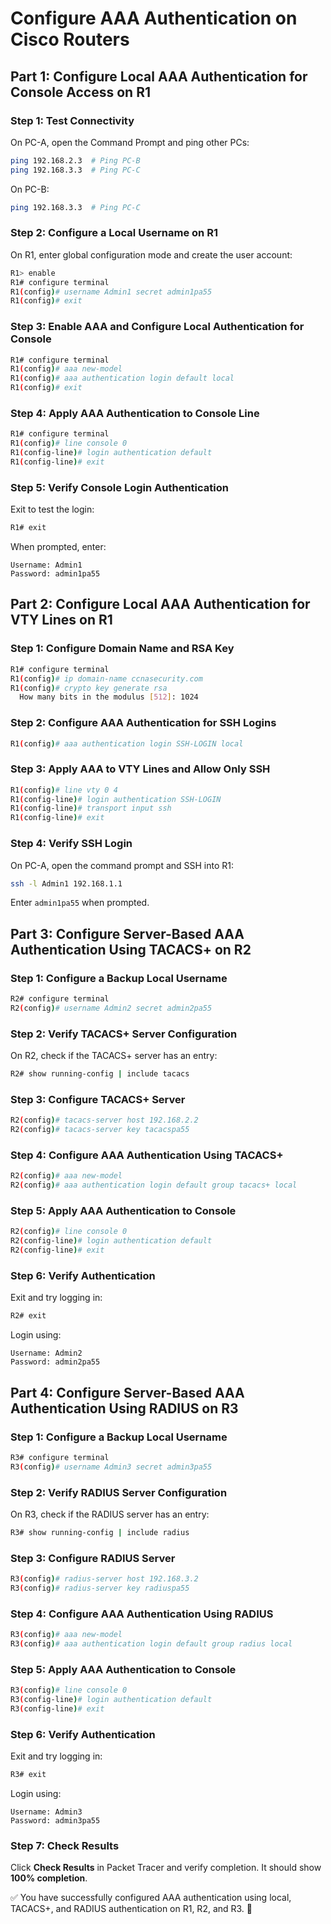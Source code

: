 # Configure AAA Authentication on Cisco Routers

## Part 1: Configure Local AAA Authentication for Console Access on R1

### Step 1: Test Connectivity
On PC-A, open the Command Prompt and ping other PCs:
```bash
ping 192.168.2.3  # Ping PC-B
ping 192.168.3.3  # Ping PC-C
```
On PC-B:
```bash
ping 192.168.3.3  # Ping PC-C
```

### Step 2: Configure a Local Username on R1
On R1, enter global configuration mode and create the user account:
```bash
R1> enable
R1# configure terminal
R1(config)# username Admin1 secret admin1pa55
R1(config)# exit
```

### Step 3: Enable AAA and Configure Local Authentication for Console
```bash
R1# configure terminal
R1(config)# aaa new-model
R1(config)# aaa authentication login default local
R1(config)# exit
```

### Step 4: Apply AAA Authentication to Console Line
```bash
R1# configure terminal
R1(config)# line console 0
R1(config-line)# login authentication default
R1(config-line)# exit
```

### Step 5: Verify Console Login Authentication
Exit to test the login:
```bash
R1# exit
```
When prompted, enter:
```
Username: Admin1
Password: admin1pa55
```

## Part 2: Configure Local AAA Authentication for VTY Lines on R1

### Step 1: Configure Domain Name and RSA Key
```bash
R1# configure terminal
R1(config)# ip domain-name ccnasecurity.com
R1(config)# crypto key generate rsa
  How many bits in the modulus [512]: 1024
```

### Step 2: Configure AAA Authentication for SSH Logins
```bash
R1(config)# aaa authentication login SSH-LOGIN local
```

### Step 3: Apply AAA to VTY Lines and Allow Only SSH
```bash
R1(config)# line vty 0 4
R1(config-line)# login authentication SSH-LOGIN
R1(config-line)# transport input ssh
R1(config-line)# exit
```

### Step 4: Verify SSH Login
On PC-A, open the command prompt and SSH into R1:
```bash
ssh -l Admin1 192.168.1.1
```
Enter `admin1pa55` when prompted.

## Part 3: Configure Server-Based AAA Authentication Using TACACS+ on R2

### Step 1: Configure a Backup Local Username
```bash
R2# configure terminal
R2(config)# username Admin2 secret admin2pa55
```

### Step 2: Verify TACACS+ Server Configuration
On R2, check if the TACACS+ server has an entry:
```bash
R2# show running-config | include tacacs
```

### Step 3: Configure TACACS+ Server
```bash
R2(config)# tacacs-server host 192.168.2.2
R2(config)# tacacs-server key tacacspa55
```

### Step 4: Configure AAA Authentication Using TACACS+
```bash
R2(config)# aaa new-model
R2(config)# aaa authentication login default group tacacs+ local
```

### Step 5: Apply AAA Authentication to Console
```bash
R2(config)# line console 0
R2(config-line)# login authentication default
R2(config-line)# exit
```

### Step 6: Verify Authentication
Exit and try logging in:
```bash
R2# exit
```
Login using:
```
Username: Admin2
Password: admin2pa55
```

## Part 4: Configure Server-Based AAA Authentication Using RADIUS on R3

### Step 1: Configure a Backup Local Username
```bash
R3# configure terminal
R3(config)# username Admin3 secret admin3pa55
```

### Step 2: Verify RADIUS Server Configuration
On R3, check if the RADIUS server has an entry:
```bash
R3# show running-config | include radius
```

### Step 3: Configure RADIUS Server
```bash
R3(config)# radius-server host 192.168.3.2
R3(config)# radius-server key radiuspa55
```

### Step 4: Configure AAA Authentication Using RADIUS
```bash
R3(config)# aaa new-model
R3(config)# aaa authentication login default group radius local
```

### Step 5: Apply AAA Authentication to Console
```bash
R3(config)# line console 0
R3(config-line)# login authentication default
R3(config-line)# exit
```

### Step 6: Verify Authentication
Exit and try logging in:
```bash
R3# exit
```
Login using:
```
Username: Admin3
Password: admin3pa55
```

### Step 7: Check Results
Click **Check Results** in Packet Tracer and verify completion. It should show **100% completion**.

✅ You have successfully configured AAA authentication using local, TACACS+, and RADIUS authentication on R1, R2, and R3. 🚀

